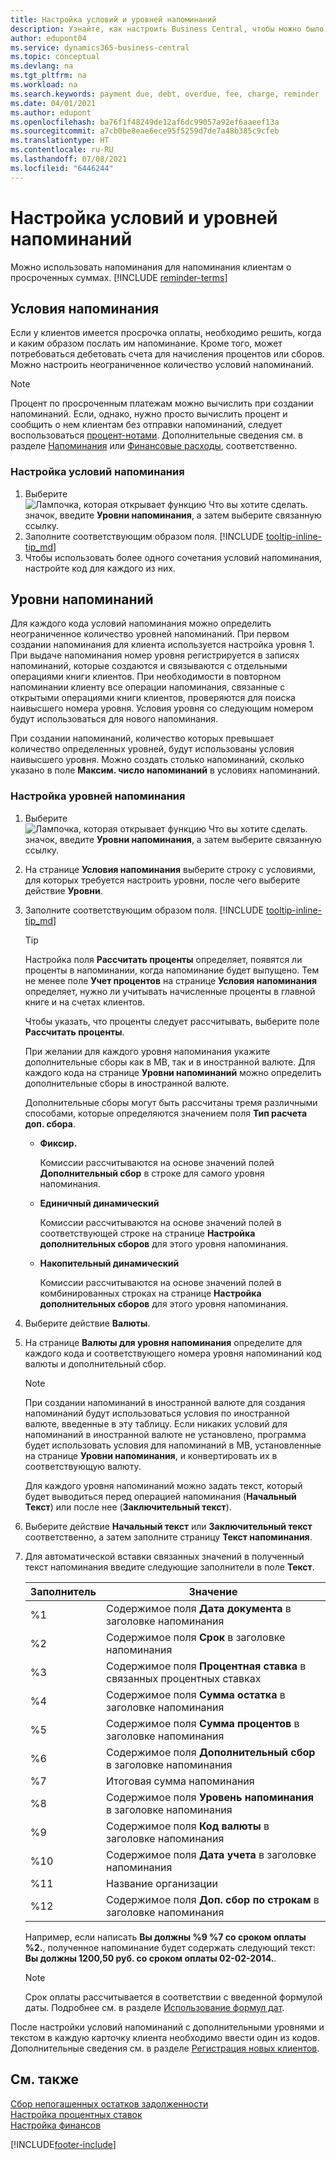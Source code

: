 ```yaml
---
title: Настройка условий и уровней напоминаний
description: Узнайте, как настроить Business Central, чтобы можно было отправлять напоминания клиентам о предстоящих платежах, а также добавлять штрафы к платежам из-за задержки с оплатой.
author: edupont04
ms.service: dynamics365-business-central
ms.topic: conceptual
ms.devlang: na
ms.tgt_pltfrm: na
ms.workload: na
ms.search.keywords: payment due, debt, overdue, fee, charge, reminder
ms.date: 04/01/2021
ms.author: edupont
ms.openlocfilehash: ba76f1f48249de12af6dc99057a92ef6aaeef13a
ms.sourcegitcommit: a7cb0be8eae6ece95f5259d7de7a48b385c9cfeb
ms.translationtype: HT
ms.contentlocale: ru-RU
ms.lasthandoff: 07/08/2021
ms.locfileid: "6446244"
---
```

# <a name="set-up-reminder-terms-and-levels"></a>Настройка условий и уровней напоминаний

Можно использовать напоминания для напоминания клиентам о просроченных суммах. [!INCLUDE [reminder-terms](includes/reminder-terms.md)]

## <a name="reminder-terms"></a>Условия напоминания

Если у клиентов имеется просрочка оплаты, необходимо решить, когда и каким образом послать им напоминание. Кроме того, может потребоваться дебетовать счета для начисления процентов или сборов. Можно настроить неограниченное количество условий напоминаний.  

> [!NOTE]
> Процент по просроченным платежам можно вычислить при создании напоминаний. Если, однако, нужно просто вычислить процент и сообщить о нем клиентам без отправки напоминаний, следует воспользоваться [процент-нотами](finance-setup-finance-charges.md). Дополнительные сведения см. в разделе [Напоминания](receivables-collect-outstanding-balances.md#reminders) или [Финансовые расходы](receivables-collect-outstanding-balances.md#finance-charges), соответственно.

### <a name="to-set-up-reminder-terms"></a>Настройка условий напоминания

1. Выберите ![Лампочка, которая открывает функцию Что вы хотите сделать.](media/ui-search/search_small.png "Что вы хотите сделать") значок, введите **Уровни напоминания**, а затем выберите связанную ссылку.  
2. Заполните соответствующим образом поля. [!INCLUDE [tooltip-inline-tip_md](includes/tooltip-inline-tip_md.md)]  
3. Чтобы использовать более одного сочетания условий напоминания, настройте код для каждого из них.

## <a name="reminder-levels"></a>Уровни напоминаний

Для каждого кода условий напоминания можно определить неограниченное количество уровней напоминаний. При первом создании напоминания для клиента используется настройка уровня 1. При выдаче напоминания номер уровня регистрируется в записях напоминаний, которые создаются и связываются с отдельными операциями книги клиентов. При необходимости в повторном напоминании клиенту все операции напоминания, связанные с открытыми операциями книги клиентов, проверяются для поиска наивысшего номера уровня. Условия уровня со следующим номером будут использоваться для нового напоминания.

При создании напоминаний, количество которых превышает количество определенных уровней, будут использованы условия наивысшего уровня. Можно создать столько напоминаний, сколько указано в поле **Максим. число напоминаний** в условиях напоминаний.

### <a name="to-set-up-reminder-levels"></a>Настройка уровней напоминания

1. Выберите ![Лампочка, которая открывает функцию Что вы хотите сделать.](media/ui-search/search_small.png "Что вы хотите сделать") значок, введите **Уровни напоминания**, а затем выберите связанную ссылку.  
2. На странице **Условия напоминания** выберите строку с условиями, для которых требуется настроить уровни, после чего выберите действие **Уровни**.  
3. Заполните соответствующим образом поля. [!INCLUDE [tooltip-inline-tip_md](includes/tooltip-inline-tip_md.md)]  

    > [!TIP]
    > Настройка поля **Рассчитать проценты** определяет, появятся ли проценты в напоминании, когда напоминание будет выпущено. Тем не менее поле **Учет процентов** на странице **Условия напоминания** определяет, нужно ли учитывать начисленные проценты в главной книге и на счетах клиентов.
    >
    > Чтобы указать, что проценты следует рассчитывать, выберите поле **Рассчитать проценты**.

    При желании для каждого уровня напоминания укажите дополнительные сборы как в МВ, так и в иностранной валюте. Для каждого кода на странице **Уровни напоминаний** можно определить дополнительные сборы в иностранной валюте.  

    Дополнительные сборы могут быть рассчитаны тремя различными способами, которые определяются значением поля **Тип расчета доп. сбора**.  

    - **Фиксир.**

        Комиссии рассчитываются на основе значений полей **Дополнительный сбор** в строке для самого уровня напоминания.  
    - **Единичный динамический**

        Комиссии рассчитываются на основе значений полей в соответствующей строке на странице **Настройка дополнительных сборов** для этого уровня напоминания.
    - **Накопительный динамический**

        Комиссии рассчитываются на основе значений полей в комбинированных строках на странице **Настройка дополнительных сборов** для этого уровня напоминания.

4. Выберите действие **Валюты**.
5. На странице **Валюты для уровня напоминания** определите для каждого кода и соответствующего номера уровня напоминаний код валюты и дополнительный сбор.

    > [!NOTE]  
    > При создании напоминаний в иностранной валюте для создания напоминаний будут использоваться условия по иностранной валюте, введенные в эту таблицу. Если никаких условий для напоминаний в иностранной валюте не установлено, программа будет использовать условия для напоминаний в МВ, установленные на странице **Уровни напоминания**, и конвертировать их в соответствующую валюту.

    Для каждого уровня напоминаний можно задать текст, который будет выводиться перед операцией напоминания (**Начальный Текст**) или после нее (**Заключительный текст**).

6. Выберите действие **Начальный текст** или **Заключительный текст** соответственно, а затем заполните страницу **Текст напоминания**.
7. Для автоматической вставки связанных значений в полученный текст напоминания введите следующие заполнители в поле **Текст**.  

    |Заполнитель|Значение|  
    |-----------------|-----------|  
    |%1|Содержимое поля **Дата документа** в заголовке напоминания|  
    |%2|Содержимое поля **Срок** в заголовке напоминания|  
    |%3|Содержимое поля **Процентная ставка** в связанных процентных ставках|  
    |%4|Содержимое поля **Сумма остатка** в заголовке напоминания|  
    |%5|Содержимое поля **Сумма процентов** в заголовке напоминания|  
    |%6|Содержимое поля **Дополнительный сбор** в заголовке напоминания|  
    |%7|Итоговая сумма напоминания|  
    |%8|Содержимое поля **Уровень напоминания** в заголовке напоминания|  
    |%9|Содержимое поля **Код валюты** в заголовке напоминания|  
    |%10|Содержимое поля **Дата учета** в заголовке напоминания|  
    |%11|Название организации|  
    |%12|Содержимое поля **Доп. сбор по строкам** в заголовке напоминания|  

    Например, если написать **Вы должны %9 %7 со сроком оплаты %2.**, полученное напоминание будет содержать следующий текст: **Вы должны 1200,50 руб. со сроком оплаты 02-02-2014.**.

    > [!NOTE]
    > Срок оплаты рассчитывается в соответствии с введенной формулой даты. Подробнее см. в разделе [Использование формул дат](ui-enter-date-ranges.md#using-date-formulas).

После настройки условий напоминаний с дополнительными уровнями и текстом в каждую карточку клиента необходимо ввести один из кодов. Дополнительные сведения см. в разделе [Регистрация новых клиентов](sales-how-register-new-customers.md).  

## <a name="see-also"></a>См. также

[Сбор непогашенных остатков задолженности](receivables-collect-outstanding-balances.md)  
[Настройка процентных ставок](finance-setup-finance-charges.md)  
[Настройка финансов](finance-setup-finance.md)  


[!INCLUDE[footer-include](includes/footer-banner.md)]